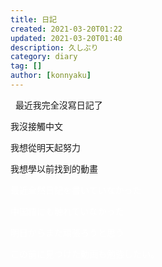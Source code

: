 ```yaml
---
title: 日記
created: 2021-03-20T01:22
updated: 2021-03-20T01:40
description: 久しぶり
category: diary
tag: []
author: [konnyaku]
---
```

 
最近我完全沒寫日記了

我沒接觸中文

我想從明天起努力

我想學以前找到的動畫

<font color="#ffffff">

最近全然日記を書いていなかった

中国語にも触れていなかった

明日からまた頑張ろうと思う

この前に見つけた動画も勉強したい。

</font>




